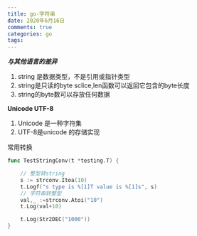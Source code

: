 ```yaml
---
title: go-字符串
date: 2020年6月16日
comments: true
categories: go
tags:
---
```


***与其他语言的差异***

1. string 是数据类型，不是引用或指针类型
2. string是只读的byte sclice,len函数可以返回它包含的byte长度
3. string的byte数可以存放任何数据
<!--more-->

**Unicode UTF-8**

1. Unicode 是一种字符集
2. UTF-8是unicode 的存储实现

常用转换

```go
func TestStringConv(t *testing.T) {

	// 整型转string
	s := strconv.Itoa(10)
	t.Logf("s type is %[1]T value is %[1]s", s)
	// 字符串转整型
	val,_ :=strconv.Atoi("10")
	t.Log(val+10)

	t.Log(Str2DEC("1000"))
}
```